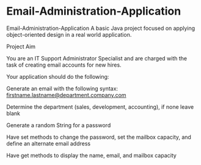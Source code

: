 # Email-Administration-Application
Email-Administration-Application
A basic Java project focused on applying object-oriented design in a real world application.

Project Aim

You are an IT Support Administrator Specialist and are charged with the task of creating email accounts for new hires.

Your application should do the following:

Generate an email with the following syntax: firstname.lastname@department.company.com

Determine the department (sales, development, accounting), if none leave blank

Generate a random String for a password

Have set methods to change the password, set the mailbox capacity, and define an alternate email address

Have get methods to display the name, email, and mailbox capacity
